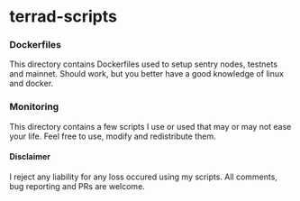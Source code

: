 # terrad-scripts

### Dockerfiles

This directory contains Dockerfiles used to setup sentry nodes, testnets and mainnet.
Should work, but you better have a good knowledge of linux and docker.

### Monitoring

This directory contains a few scripts I use or used that may or may not ease your life. Feel free to use, modify and redistribute them.


#### Disclaimer
I reject any liability for any loss occured using my scripts.
All comments, bug reporting and PRs are welcome.